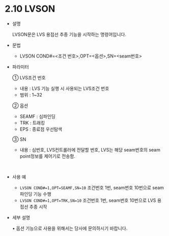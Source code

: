 ﻿# 2.10 LVSON

- 설명 
    
    LVSON문은 LVS 용접선 추종 기능을 시작하는 명령어입니다.

- 문법
  
    - LVSON COND#=<조건 번호>,OPT=<옵션>,SN=<seam번호>



- 파라미터
  
   ① LVS조건 번호
     - 내용 : LVS 기능 실행 시 사용되는 LVS조건 번호
     - 범위 : 1~32
   
   ② 옵션
     - SEAMF : 심파인딩
     - TRK : 트래킹
     - EPS : 종료점 우선탐색

   ③ SN
     - 내용 : 심번호, LVS컨트롤러에 전달할 번호, LVS는 해당 seam번호의 seam point정보를 제어기로 전송함.
 
</br>  

- 사용 예
  
   - ```LVSON COND#=1,OPT=SEAMF,SN=10``` 조건번호 1번, seam번호 10번으로 seam 파인딩 기능 수행
   - ```LVSON COND#=1,OPT=TRK,SN=10``` 조건번호 1번, seam번호 10번으로 LVS 용접선 추종 시작




- 세부 설명
  
  •	옵션 기능으로 사용을 위해서는 당사에 문의하시기 바랍니다.
